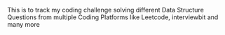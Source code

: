 This is to track my coding challenge solving different Data Structure Questions from multiple Coding Platforms like Leetcode, interviewbit and many more
